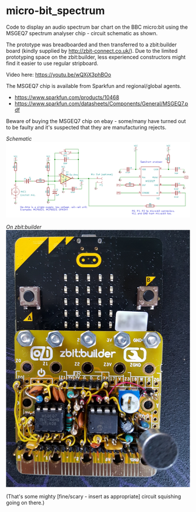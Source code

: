 # micro-bit_spectrum
Code to display an audio spectrum bar chart on the BBC micro:bit using the MSGEQ7 spectrum analyser chip - circuit schematic as shown.

The prototype was breadboarded and then transferred to a zbit:builder board (kindly supplied by http://zbit-connect.co.uk/). Due to the limited prototyping space on the zbit:builder, less experienced constructors might find it easier to use regular stripboard.

Video here: https://youtu.be/wQXjX3phBOo

The MSGEQ7 chip is available from Sparkfun and regional/global agents. 

* https://www.sparkfun.com/products/10468
* https://www.sparkfun.com/datasheets/Components/General/MSGEQ7.pdf

Beware of buying the MSGEQ7 chip on ebay - some/many have turned out to be faulty and it's suspected that they are manufacturing rejects. 

*Schematic*
![Image](MSGEQ7_Breakout_Board.png)


*On zbit:builder*
![Image](zbit01.jpg)


(That's some mighty [fine/scary - insert as appropriate] circuit squishing going on there.)
